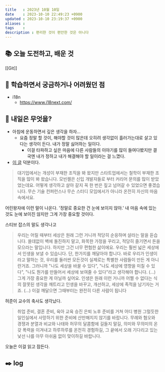 ```yaml
---
title   : 2023년 10월 10일 
date    : 2023-10-10 22:49:23 +0900
updated : 2023-10-10 23:19:37 +0900
aliases : 
tags    : 
description : 편리한 것이 편안한 것은 아니다 
---
```

## 📚 오늘 도전하고, 배운 것

[[Git]]

## 🤔 학습하면서 궁금하거나 어려웠던 점

- i18n
  - https://www.i18next.com/ 

## 🌅 내일은 무엇을?
- 아침에 운동하면서 깊은 생각을 하자...
  - 요즘 정말 할 것이, 해야할 것이 많은데 오히려 생각없이 흘러가는대로 살고 있다는 생각이 든다. 내가 정말 싫어하는 일이다. 
	- 이걸 타파하고 싶은 마음에 다른 사람들의 이야기를 많이 들여다봤지만 결국엔 내가 정하고 내가 해결해야 할 일이라는 걸 느꼈다.
- [이 글](https://velog.io/@mowinckel/Dick-Side-of-the-Dev-III) 덕분이다.  

> 대기업에서는 개성이 부재한 조직을 봐 왔지만 스타트업에서는 철학이 부재한 조직을 많이 봐 왔습니다. 모빈켈은 신입 개발자들로 부터 커리어 문의를 많이 받았었는데요. 어떻게 생각하고 살아 갈지 꼭 한 번은 짚고 넘어갈 수 있었으면 좋겠습니다. 무슨 기술 컨퍼런스나 무슨 스터디 모임에서가 아니라 온전히 자신의 마음 속에서요.		

어린왕자에 이런 말이 나온다. '정말로 중요한 건 눈에 보이지 않아.' 내 마음 속에 있는 것도 눈에 보이진 않지만 그게 가장 중요할 것이다. 

스티브 잡스의 말도 생각나고

> 우리는 어릴 때부터 세상은 원래 그런 거니까 적당히 순응하며 살라는 말을 듣습니다. 쓸데없이 벽에 돌진하지 말고, 화목한 가정을 꾸리고, 적당히 즐기면서 돈을 모으라는 말입니다. 하지만 그건 너무 편협한 삶이에요. 우리는 훨씬 넓은 세상에서 인생을 보낼 수 있습니다. 단, 한가지를 깨달아야 합니다. 바로 우리가 인생이라고 말하는 것, 우리를 둘러싼 모든것이 실제로는 특별한 사람들이 만든 게 아니란거죠. 그러니까 "나도 세상을 바꿀 수 있다", "나도 세상에 영향을 미칠 수 있다", "나도 뭔가를 만들어서 세상에 보여줄 수 있다"라고 생각해야 합니다. (...) 그게 가장 중요한 게 아닐까 싶어요. 인생은 원래 이런 거니까 어쩔 수 없다는 식의 잘못된 생각을 깨트리고 인생을 바꾸고, 개선하고, 세상에 족적을 남기자는 거죠. (...) 이걸 깨달으면 그때부터는 완전히 다른 사람이 됩니다

허준이 교수의 축사도 생각났다.

> 취업 준비, 결혼 준비, 육아 교육 승진 은퇴 노후 준비를 거쳐 어디 병원 그럴듯한 일인실에서 사망하기 위한 준비에 산만해지지 않기를 바랍니다. 무례와 혐오와 경쟁과 분열과 비교와 나태와 허무의 달콤함에 길들지 말길, 의미와 무의미의 온갖 폭력을 이겨내고 하루하루를 온전히 경험하길, 그 끝에서 오래 기다리고 있는 낯선 나를 아무 아쉬움 없이 맞이하길 바랍니다.


오늘은 이걸 읽고 잠든다. 
## ✒️ log

